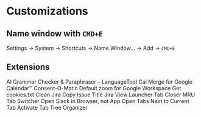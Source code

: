# Customizations

## Name window with `CMD+E`

Settings -> System -> Shortcuts -> Name Window... -> Add -> `CMD+E`

## Extensions

AI Grammar Checker & Paraphraser – LanguageTool
Cal Merge for Google Calendar™
Consent-O-Matic
Default zoom for Google Workspace
Get cookies.txt Clean
Jira Copy Issue Title
Jira View
Launcher Tab Closer
MRU Tab Switcher
Open Slack in Browser, not App
Open Tabs Next to Current
Tab Activate
Tab Tree Organizer
